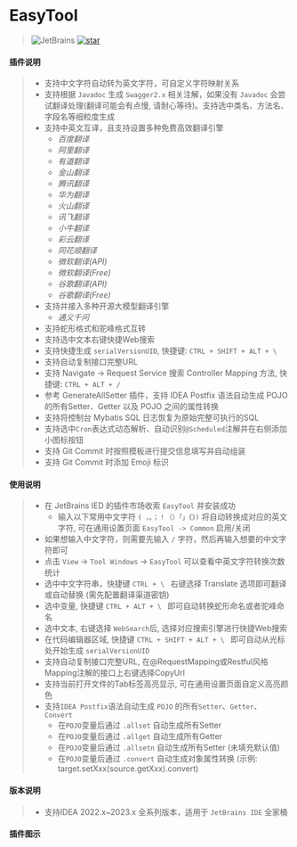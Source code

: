 # EasyTool

> ![JetBrains](https://img.shields.io/jetbrains/plugin/v/21589)
> [![star](https://gitee.com/milubin/easy-tool-plugin/badge/star.svg?theme=dark)](https://gitee.com/milubin/easy-tool-plugin/stargazers)

#### 插件说明
> * 支持中文字符自动转为英文字符，可自定义字符映射关系
> * 支持根据 `Javadoc` 生成 `Swagger2.x` 相关注解，如果没有 `Javadoc` 会尝试翻译处理(翻译可能会有点慢, 请耐心等待)。支持选中类名、方法名、字段名等细粒度生成
> * 支持中英文互译，且支持设置多种免费高效翻译引擎
>   * _百度翻译_
>   * _阿里翻译_
>   * _有道翻译_
>   * _金山翻译_
>   * _腾讯翻译_
>   * _华为翻译_
>   * _火山翻译_
>   * _讯飞翻译_
>   * _小牛翻译_
>   * _彩云翻译_
>   * _同花顺翻译_
>   * _微软翻译(API)_
>   * _微软翻译(Free)_
>   * _谷歌翻译(API)_
>   * _谷歌翻译(Free)_
> * 支持并接入多种开源大模型翻译引擎
>   * _通义千问_
> * 支持蛇形格式和驼峰格式互转
> * 支持选中文本右键快捷Web搜索
> * 支持快捷生成 `serialVersionUID`, 快捷键: `CTRL + SHIFT + ALT + \`
> * 支持自动复制接口完整URL
> * 支持 Navigate -> Request Service 搜索 Controller Mapping 方法, 快捷键: `CTRL + ALT + /`
> * 参考 GenerateAllSetter 插件，支持 IDEA Postfix 语法自动生成 POJO的所有Setter、Getter 以及 POJO 之间的属性转换
> * 支持将控制台 Mybatis SQL 日志恢复为原始完整可执行的SQL
> * 支持选中`Cron`表达式动态解析、自动识别`@Scheduled`注解并在右侧添加小图标按钮
> * 支持 Git Commit 时按照模板进行提交信息填写并自动组装
> * 支持 Git Commit 时添加 Emoji 标识

#### 使用说明
> * 在 JetBrains IED 的插件市场收索 `EasyTool` 并安装成功
>   * 输入以下常用中文字符 `( ，。；！（）「」《》)` 将自动转换成对应的英文字符, 可在通用设置页面 `EasyTool -> Common` 启用/关闭
> * 如果想输入中文字符，则需要先输入 `/` 字符，然后再输入想要的中文字符即可
> * 点击 `View` -> `Tool Windows` -> `EasyTool` 可以查看中英文字符转换次数统计
> * 选中中文字符串，快捷键 `CTRL + \ ` 右键选择 Translate 选项即可翻译或自动替换 (需先配置翻译渠道密钥)
> * 选中变量, 快捷键 `CTRL + ALT + \ ` 即可自动转换蛇形命名或者驼峰命名
> * 选中文本, 右键选择 `WebSearch`后, 选择对应搜索引擎进行快捷Web搜索
> * 在代码编辑器区域, 快捷键 `CTRL + SHIFT + ALT + \ ` 即可自动从光标处开始生成 `serialVersionUID`
> * 支持自动复制接口完整URL, 在@RequestMapping或Restful风格Mapping注解的接口上右键选择CopyUrl
> * 支持当前打开文件的Tab标签高亮显示, 可在通用设置页面自定义高亮颜色
> * 支持`IDEA Postfix`语法自动生成 `POJO` 的所有`Setter`、`Getter`、`Convert`
>   * 在`POJO`变量后通过 `.allset` 自动生成所有Setter
>   * 在`POJO`变量后通过 `.allget` 自动生成所有Getter
>   * 在`POJO`变量后通过 `.allsetn` 自动生成所有Setter (未填充默认值)
>   * 在`POJO`变量后通过 `.convert` 自动生成对象属性转换 (示例: target.setXxx(source.getXxx).convert)

#### 版本说明
> * 支持IDEA 2022.x~2023.x 全系列版本，适用于 `JetBrains IDE` 全家桶

#### 插件图示
